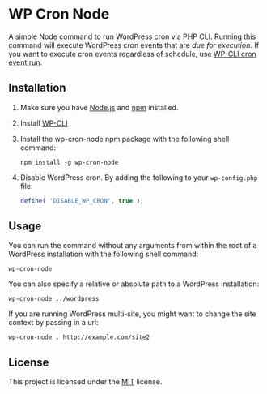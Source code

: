 WP Cron Node
============

A simple Node command to run WordPress cron via PHP CLI. Running this command will execute WordPress cron events that are *due for execution*. If you want to execute cron events regardless of schedule, use [WP-CLI cron event run](http://wp-cli.org/commands/cron/event/run/).

## Installation
1. Make sure you have [Node.js](http://nodejs.org/) and [npm](https://www.npmjs.org/) installed.
1. Install [WP-CLI](http://wp-cli.org/)
1. Install the wp-cron-node npm package with the following shell command:

    ```
    npm install -g wp-cron-node
    ```

1. Disable WordPress cron. By adding the following to your ```wp-config.php``` file:

    ```php
    define( 'DISABLE_WP_CRON', true );
    ```

## Usage

You can run the command without any arguments from within the root of a WordPress installation with the following shell
command:

```
wp-cron-node
```

You can also specify a relative or absolute path to a WordPress installation:

```
wp-cron-node ../wordpress
```

If you are running WordPress multi-site, you might want to change the site context by passing in a url:

```
wp-cron-node . http://example.com/site2
```

## License

This project is licensed under the [MIT](http://opensource.org/licenses/MIT) license.